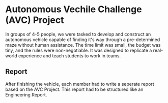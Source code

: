 # Autonomous Vechile Challenge (AVC) Project

In groups of 4-5 people, we were tasked to develop and construct an autonomous 
vehicle capable of finding it's way through a pre-determined maze without 
human assistance. The time limit was small, the budget was tiny, and the rules 
were non-negotiable. It was designed to replicate a real-world experience and 
teach students to work in teams. 

## Report

After finishing the vehicle, each member had to write a seperate report based 
on the AVC Project. This report had to be structured like an Engineering Report. 
